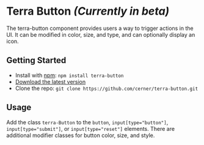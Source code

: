 # Terra Button _(Currently in beta)_

The terra-button component provides users a way to trigger actions in the UI.
It can be modified in color, size, and type, and can optionally display an icon.

## Getting Started

- Install with [npm](https://www.npmjs.com): `npm install terra-button`
- [Download the latest version](https://github.com/cerner/terra-button/archive/master.zip)
- Clone the repo: `git clone https://github.com/cerner/terra-button.git`

## Usage

Add the class `terra-Button` to the `button`, `input[type="button"]`, `input[type="submit"]`, or `input[type="reset"]` elements.
There are additional modifier classes for button color, size, and style.
